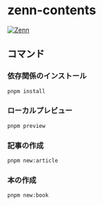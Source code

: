 # zenn-contents

[![Zenn](https://img.shields.io/badge/Zenn-%40suree-111?style=for-the-badge&logo=zenn&logoColor=white&colorA=3EA8FF)](https://zenn.dev/suree)

## コマンド

### 依存関係のインストール

```bash
pnpm install
```

### ローカルプレビュー

```bash
pnpm preview
```

### 記事の作成

```bash
pnpm new:article
```

### 本の作成

```bash
pnpm new:book
```
